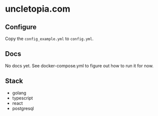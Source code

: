 # uncletopia.com

## Configure

Copy the `config_example.yml` to `config.yml`. 

## Docs 

No docs yet. See docker-compose.yml to figure out how to run it for now.

## Stack

- golang
- typescript
- react
- postgresql